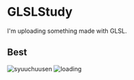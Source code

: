 # GLSLStudy
I'm uploading something made with GLSL.

## Best
![syuuchuusen](https://raw.github.com/wiki/LightGive/GLSLStudy/images/Syuuchuusen.gif)
![loading](https://raw.github.com/wiki/LightGive/GLSLStudy/images/Loading.gif)
